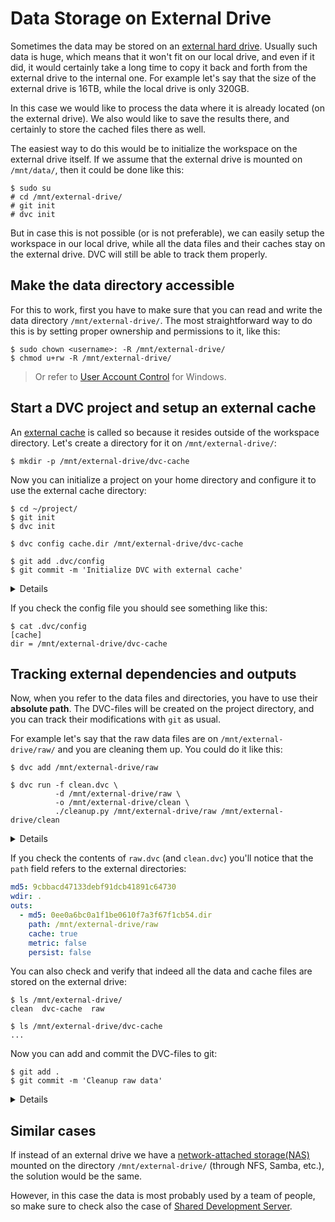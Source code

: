 # Data Storage on External Drive

Sometimes the data may be stored on an
[external hard drive](https://whatis.techtarget.com/definition/external-hard-drive).
Usually such data is huge, which means that it won't fit on our local drive, and
even if it did, it would certainly take a long time to copy it back and forth
from the external drive to the internal one. For example let's say that the size
of the external drive is 16TB, while the local drive is only 320GB.

In this case we would like to process the data where it is already located (on
the external drive). We also would like to save the results there, and certainly
to store the <abbr>cached</abbr> files there as well.

The easiest way to do this would be to initialize the <abbr>workspace</abbr> on
the external drive itself. If we assume that the external drive is mounted on
`/mnt/data/`, then it could be done like this:

```dvc
$ sudo su
# cd /mnt/external-drive/
# git init
# dvc init
```

But in case this is not possible (or is not preferable), we can easily setup the
workspace in our local drive, while all the data files and their caches stay on
the external drive. DVC will still be able to track them properly.

## Make the data directory accessible

For this to work, first you have to make sure that you can read and write the
data directory `/mnt/external-drive/`. The most straightforward way to do this
is by setting proper ownership and permissions to it, like this:

```dvc
$ sudo chown <username>: -R /mnt/external-drive/
$ chmod u+rw -R /mnt/external-drive/
```

> Or refer to
> [User Account Control](https://docs.microsoft.com/en-us/windows/security/identity-protection/user-account-control/user-account-control-overview)
> for Windows.

## Start a DVC project and setup an external cache

An [external cache](/doc/user-guide/external-outputs) is called so because it
resides outside of the workspace directory. Let's create a directory for it on
`/mnt/external-drive/`:

```dvc
$ mkdir -p /mnt/external-drive/dvc-cache
```

Now you can initialize a <abbr>project</abbr> on your home directory and
configure it to use the external cache directory:

```dvc
$ cd ~/project/
$ git init
$ dvc init

$ dvc config cache.dir /mnt/external-drive/dvc-cache

$ git add .dvc/config
$ git commit -m 'Initialize DVC with external cache'
```

<details>

### Transfer the content of the cache to the external directory

In this example we are removing the default cache directory `.dvc/cache/`
because we just initialized the project and we know that it is empty (there's
nothing stored in it). If we had an existing project, we could preserve the
content of the <abbr>cache</abbr> by moving it to the new directory:

```dvc
$ mv -a .dvc/cache/* /mnt/external-drive/dvc-cache/
$ rm -rf .dvc/cache/
```

</details>

If you check the config file you should see something like this:

```dvc
$ cat .dvc/config
[cache]
dir = /mnt/external-drive/dvc-cache
```

## Tracking external dependencies and outputs

Now, when you refer to the data files and directories, you have to use their
**absolute path**. The <abbr>DVC-files</abbr> will be created on the project
directory, and you can track their modifications with `git` as usual.

For example let's say that the raw data files are on `/mnt/external-drive/raw/`
and you are cleaning them up. You could do it like this:

```dvc
$ dvc add /mnt/external-drive/raw

$ dvc run -f clean.dvc \
          -d /mnt/external-drive/raw \
          -o /mnt/external-drive/clean \
          ./cleanup.py /mnt/external-drive/raw /mnt/external-drive/clean
```

<details>

### Using an environment variable for the data path

In a real life situation probably you would declare an environment variable
`DATA_PATH=/mnt/external-drive` and use it to shorten the command options, like
this:

```dvc
$ dvc add $DATA_PATH/raw

$ dvc run -f clean.dvc \
          -d $DATA_PATH/raw \
          -o $DATA_PATH/clean \
          ./cleanup.py $DATA_PATH/raw $DATA_PATH/clean
```

</details>

If you check the contents of `raw.dvc` (and `clean.dvc`) you'll notice that the
`path` field refers to the external directories:

```yaml
md5: 9cbbacd47133debf91dcb41891c64730
wdir: .
outs:
  - md5: 0ee0a6bc0a1f1be0610f7a3f67f1cb54.dir
    path: /mnt/external-drive/raw
    cache: true
    metric: false
    persist: false
```

You can also check and verify that indeed all the data and cache files are
stored on the external drive:

```dvc
$ ls /mnt/external-drive/
clean  dvc-cache  raw

$ ls /mnt/external-drive/dvc-cache
...
```

Now you can add and commit the DVC-files to git:

```dvc
$ git add .
$ git commit -m 'Cleanup raw data'
```

<details>

### Optimizing the data management

Since we are talking about large data, it is worth spending some time for
understanding
[how DVC can optimize data management](/doc/user-guide/large-dataset-optimization),
so that it does not make unnecessary copies of large data.

In short, if your external drive is formatted with XFS, Btrfs, ZFS, or any other
file system that supports <abbr>reflinks</abbr>, DVC will automatically use the
most efficient way of handling large datasets, and there is no further
configuration that needs to be done.

If _reflinks_ are not available, then you should consider setting the cache type
to _symlink_ or _hardlink_, like so:

```dvc
$ dvc config cache.type "reflink,symlink,hardlink,copy"
$ dvc config cache.protected true
```

However this implies that for data files that are added to the project with
`dvc add <datafile>`, you may need to run `dvc unprotect <datafile>` before
modifying them. For more details make sure to read the man page of
[dvc unprotect](/doc/commands-reference/unprotect).

</details>

## Similar cases

If instead of an external drive we have a
[network-attached storage(NAS)](https://searchstorage.techtarget.com/definition/network-attached-storage)
mounted on the directory `/mnt/external-drive/` (through NFS, Samba, etc.), the
solution would be the same.

However, in this case the data is most probably used by a team of people, so
make sure to check also the case of
[Shared Development Server](/doc/use-cases/multiple-data-scientists-on-a-single-machine).
